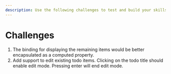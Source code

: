 ```yaml
---
description: Use the following challenges to test and build your skills.
---
```


# Challenges

1. The binding for displaying the remaining items would be better encapsulated as a computed property.
2. Add support to edit existing todo items. Clicking on the todo title should enable edit mode. Pressing enter will end edit mode.


